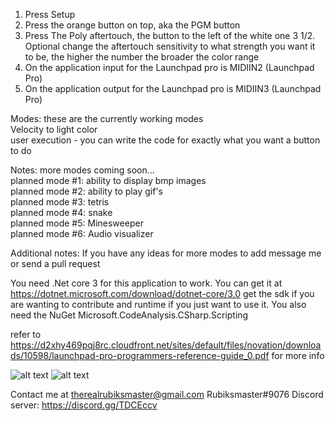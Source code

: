 1. Press Setup
2. Press the orange button on top, aka the PGM button
3. Press The Poly aftertouch, the button to the left of the white one
3 1/2. Optional change the aftertouch sensitivity to what strength you want it to be, the higher the number the broader the color range
4. On the application input for the Launchpad pro is MIDIIN2 (Launchpad Pro)
5. On the application output for the Launchpad pro is MIDIIN3 (Launchpad Pro)

Modes: these are the currently working modes   
Velocity to light color   
user execution - you can write the code for exactly what you want a button to do

Notes: more modes coming soon...   
planned mode #1: ability to display bmp images    
planned mode #2: ability to play gif's    
planned mode #3: tetris    
planned mode #4: snake   
planned mode #5: Minesweeper   
planned mode #6: Audio visualizer   

Additional notes:
If you have any ideas for more modes to add message me or send a pull request

You need .Net core 3 for this application to work. You can get it at https://dotnet.microsoft.com/download/dotnet-core/3.0 get the sdk if you are wanting to contribute and runtime if you just want to use it.
You also need the NuGet Microsoft.CodeAnalysis.CSharp.Scripting

refer to https://d2xhy469pqj8rc.cloudfront.net/sites/default/files/novation/downloads/10598/launchpad-pro-programmers-reference-guide_0.pdf for more info

![alt text](https://raw.githubusercontent.com/rubiksmaster02/AdvMidi/master/ProSetup.PNG)
![alt text](https://raw.githubusercontent.com/rubiksmaster02/AdvMidi/master/UserExecutionRefrence.PNG)


Contact me at therealrubiksmaster@gmail.com Rubiksmaster#9076 
Discord server: https://discord.gg/TDCEccv
